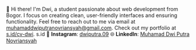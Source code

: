 👋 Hi there! I'm Dwi, a student passionate about web development from Bogor. I focus on creating clean, user-friendly interfaces and ensuring functionality. Feel free to reach out to me via email at [muhamaddwiputranovriansyah@gmail.com](mailto:muhamaddwiputranovriansyah@gmail.com). Check out my portfolio at [s.id/cv-dwi](https://s.id/cv-dwi).
s.id
📱 **Instagram**: [dwiputra.09](https://www.instagram.com/dwiputra.09/) 
🌐 **LinkedIn**: [Muhamad Dwi Putra Novriansyah](https://www.linkedin.com/in/muhamad-dwi-putra-novriansyah-47203b261/) 
